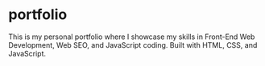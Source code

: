 # portfolio
This is my personal portfolio where I showcase my skills in Front-End Web Development, Web SEO, and JavaScript coding. Built with HTML, CSS, and JavaScript.
